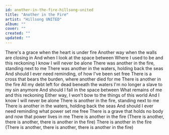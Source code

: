 ```yaml
---
id: another-in-the-fire-hillsong-united
title: "Another in the Fire"
artist: "Hillsong UNITED"
album: ""
cover: ""
created: ""
updated: ""
---
```


There's a grace when the heart is under fire
Another way when the walls are closing in
And when I look at the space between
Where I used to be and this reckoning
I know I will never be alone
There was another in the fire, standing next to me
There was another in the waters, holding back the seas
And should I ever need reminding, of how I've been set free
There is a cross that bears the burden, where another died for me
There is another in the fire
All my debt left for dead beneath the waters
I'm no longer a slave to my sin anymore
And should I fall in the space between
What remains of me and this reckoning
Either way, I won't bow to the things of this world
And I know I will never be alone
There is another in the fire, standing next to me
There is another in the waters, holding back the seas
And should I ever need reminding what power set me free
There is a grave that holds no body and now that power lives in me
There is another in the fire
(There is another, there is another, there is another in the fire)
There is another in the fire
(There is another, there is another, there is another in the fire)